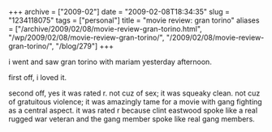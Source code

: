 +++
archive = ["2009-02"]
date = "2009-02-08T18:34:35"
slug = "1234118075"
tags = ["personal"]
title = "movie review: gran torino"
aliases = ["/archive/2009/02/08/movie-review-gran-torino.html", "/wp/2009/02/08/movie-review-gran-torino/", "/2009/02/08/movie-review-gran-torino/", "/blog/279"]
+++

i went and saw gran torino with mariam yesterday afternoon.

first off, i loved it.

second off, yes it was rated r. not cuz of sex; it was squeaky clean. not
cuz of gratuitous violence; it was amazingly tame for a movie with gang
fighting as a central aspect. it was rated r because clint eastwood spoke
like a real rugged war veteran and the gang member spoke like real gang
members.

